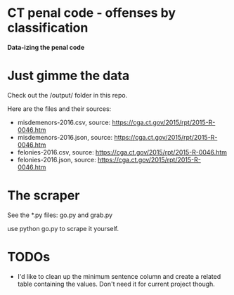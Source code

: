 # CT penal code - offenses by classification

**Data-izing the penal code**

# Just gimme the data

Check out the /output/ folder in this repo.

Here are the files and their sources:

* misdemenors-2016.csv, source: https://cga.ct.gov/2015/rpt/2015-R-0046.htm
* misdemenors-2016.json, source: https://cga.ct.gov/2015/rpt/2015-R-0046.htm
* felonies-2016.csv, source: https://cga.ct.gov/2015/rpt/2015-R-0046.htm
* felonies-2016.json, source: https://cga.ct.gov/2015/rpt/2015-R-0046.htm

# The scraper

See the *.py files: go.py and grab.py

use python go.py to scrape it yourself.

# TODOs

* I'd like to clean up the minimum sentence column and create a related table
containing the values. Don't need it for current project though.

